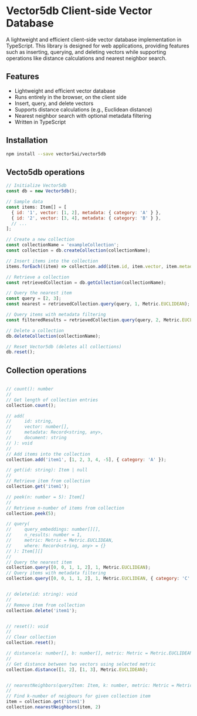 # Vector5db Client-side Vector Database

A lightweight and efficient client-side vector database implementation in TypeScript. This library is designed for web applications, providing features such as inserting, querying, and deleting vectors while supporting operations like distance calculations and nearest neighbor search.

## Features

- Lightweight and efficient vector database
- Runs entirely in the browser, on the client side
- Insert, query, and delete vectors
- Supports distance calculations (e.g., Euclidean distance)
- Nearest neighbor search with optional metadata filtering
- Written in TypeScript

## Installation

```bash
npm install --save vector5ai/vector5db
```

## Vecto5db operations

```javascript
// Initialize Vector5db
const db = new Vector5db();

// Sample data
const items: Item[] = [
  { id: '1', vector: [1, 2], metadata: { category: 'A' } },
  { id: '2', vector: [3, 4], metadata: { category: 'B' } },
  // ...
];

// Create a new collection
const collectionName = 'exampleCollection';
const collection = db.createCollection(collectionName);

// Insert items into the collection
items.forEach((item) => collection.add(item.id, item.vector, item.metadata, item.document));

// Retrieve a collection
const retrievedCollection = db.getCollection(collectionName);

// Query the nearest item
const query = [2, 3];
const nearest = retrievedCollection.query(query, 1, Metric.EUCLIDEAN);

// Query items with metadata filtering
const filteredResults = retrievedCollection.query(query, 2, Metric.EUCLIDEAN, { category: 'A' });

// Delete a collection
db.deleteCollection(collectionName);

// Reset Vector5db (deletes all collections)
db.reset();
```

## Collection operations

```javascript

// count(): number
//
// Get length of collection entries
collection.count();

// add(
//     id: string,
//     vector: number[],
//     metadata: Record<string, any>,
//     document: string
// ): void
//
// Add items into the collection
collection.add('item1', [1, 2, 3, 4, -5], { category: 'A' });

// get(id: string): Item | null
//
// Retrieve item from collection
collection.get('item1');

// peek(n: number = 5): Item[]
//
// Retrieve n-number of items from collection
collection.peek(5);

// query(
//     query_embeddings: number[][],
//     n_results: number = 1,
//     metric: Metric = Metric.EUCLIDEAN,
//     where: Record<string, any> = {}
// ): Item[][]
//
// Query the nearest item
collection.query([0, 0, 1, 1, 2], 1, Metric.EUCLIDEAN);
// Query items with metadata filtering
collection.query([0, 0, 1, 1, 2], 1, Metric.EUCLIDEAN, { category: 'C', page: 1 });


// delete(id: string): void 
//
// Remove item from collection
collection.delete('item1');


// reset(): void 
//
// Clear collection
collection.reset();

// distance(a: number[], b: number[], metric: Metric = Metric.EUCLIDEAN): number 
// 
// Get distance between two vectors using selected metric
collection.distance([1, 2], [1, 3], Metric.EUCLIDEAN);


// nearestNeighbors(queryItem: Item, k: number, metric: Metric = Metric.EUCLIDEAN): Item[]
//
// Find k-number of neigbours for given collection item
item = collection.get('item1')
collection.nearestNeighbors(item, 2)